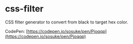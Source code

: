 # css-filter

CSS filter generator to convert from black to target hex color.

CodePen: [https://codepen.io/sosuke/pen/Pjoqqp](https://codepen.io/sosuke/pen/Pjoqqp)